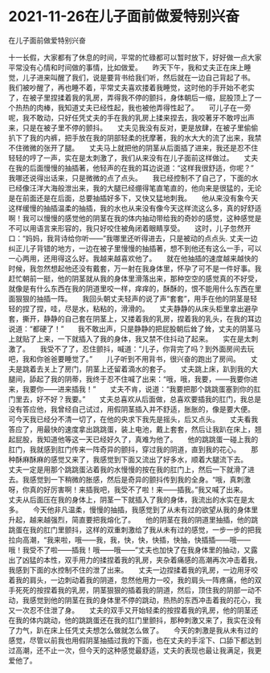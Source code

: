 # 2021-11-26在儿子面前做爱特别兴奋



在儿子面前做爱特别兴奋




十一长假，大家都有了休息的时间，平常的忙碌都可以暂时放下，好好做一点大家平常没有心情和时间做的事情，比如做爱。　　昨天下午，我和丈夫正在床上睡觉，儿子进来叫醒了我们，说是要背书给我们听，然后就在一边自己背起了书。　　我们被吵醒了，再也睡不着，平常丈夫喜欢搂着我睡觉，这时他的手开始不老实了，在被子里捏揉着我的乳房，弄得我不停的颤抖，身体朝后一缩，屁股顶上了一个热热的肉棒，我知道丈夫已经性起，我也被他弄得性起了。　　可儿子在一旁呢，我不敢动，只好任凭丈夫的手在我的乳房上揉来捏去，我咬著牙不敢哼出声来，只是在被子里不停的颤抖。　　丈夫见我没有反对，更是放肆，在被子里偷偷扒下了我的内裤，把手放在我的阴部轻柔的抚摩著，我的水大大的流了出来，我禁不住微微的张开了腿。　　丈夫马上就把他的阴茎从后面插了进来，我还是忍不住轻轻的哼了一声，实在是太刺激了，我们从来没有在儿子面前这样做过。　　丈夫在我的后面慢慢的抽插著，他轻声的在我的耳边说道：“这样我很舒适，你呢？”　　我哪还说得出话来，只是微微的点了点头。　　我已经控制不了自己了，下面的水已经像汪洋大海般泄出来，我的大腿已经绷得笔直笔直的，他向来是很猛的，无论是在前面还是在后面，总要抽插好多下，又快又猛地刺我。　　他从来没有象今天这样缓慢的抽插温柔的抽插，我的水也从来没有像今天这样流这么多，真的好舒适啊！我可以慢慢的感觉他的阴茎在我的体内抽动带给我的奇妙的感觉，这种感觉是不可以用语言来形容的，我只好咬住被角闭着眼睛享受。　　这时，儿子忽然开口：“妈妈，我背诗给你听——”我哪里还听得进去，只是被动的点点头. 丈夫一边纠正儿子背错的地方，一边在被子里慢慢的抽插著，想不到他还有这么一手，可以一心两用，还用得这么好。我越来越喜欢他了。　　就在他抽插的速度越来越快的时候，我忽然想起他还没有戴套，万一射在我身体里，怀孕了可不是一件好事。我赶忙朝前一挺，他的阴茎就从我的身体里滑落出来，那种空空的感觉真的不好受，就像是有什么东西在我的阴道里咬一样，痒痒的，酥酥的，恨不能用什么东西在里面狠狠的抽插一阵。　　我回头朝丈夫轻声的说了声“套套”，用手在他的阴茎是轻轻的捏了捏，哇，尽是水，粘粘的，滑滑的。　　丈夫静静的从床头柜里拿出避孕套，撕开，静静的自己套在阴茎上，又搂着我的乳房，捏着我的乳头，在我的耳边说道：“都硬了！”　　我不敢出声，只是静静的把屁股朝后耸了耸，丈夫的阴茎马上就贴了上来，一下就插入了我的身体，我又禁不住抖动了起来。　　实在是太刺激了。　　我受不了了，忍住颤抖，喊道：“儿子，你背完了吗？到外面房间去玩吧，我和你爸爸要睡觉了。”　　儿子听到不用背书，很兴奋的跑出了房间。　　丈夫是跳着去关上了房门，阴茎上还留着滴水的套子。　　丈夫跳上床，趴到我的大腿间，舔起了我的阴蒂，我终于忍不住喊了出来：“哦，哦，我要，——我要你进来，我要你——进来插我！”　　丈夫不肯，说道：“我要把那个跳跳蛋塞到你的肛门里去，好不好？我要。”　　丈夫总喜欢从后面做，总喜欢要插我的肛门，我总是没有答应他，我曾经自己试过，用假阴茎插入并不舒适，胀胀的，像是要大便。　　可今天我已经分不清一切了，在他的央求下我先是摇头，后又点头。　　丈夫看我答应了，用最快的速度拿出跳跳蛋，装上电池，戴上套套，然后让我趴在床上，翘起屁股，我知道他等这一天已经好久了，真难为他了。　　他的跳跳蛋一碰上我的肛门，我就感到肛门传来一阵奇异的颤抖，穿过我的阴道，直到我的花心。　　那种酥麻酥麻的感觉又来了，我感觉到下面又流出了好多水，顺着大腿流下去。　　丈夫一定是用那个跳跳蛋沾着我的水慢慢的按在我的肛门上，然后一下就滑了进去。我感觉到一下稍微的胀感，然后是奇异的颤抖传到我的全身。“哦，真刺激呀，你真的好厉害啊！来插我吧，我受不了啦！来——插我。”我又喊了出来。　　丈夫从后面压在我的身体上，阴茎一下就插入了我的身体，我流出的水实在是太多。　　今天他非凡温柔，慢慢的抽插，我感觉到了从未有过的欲望从我的身体里升起，越来越强烈，简直要把我熔化了。　　他的阴茎在我的阴道里抽插，他的跳跳蛋在我的肛门里颤抖，这样的双重刺激给了我从未有过的感觉，一步一步的把我拉向高潮，“我来啦，哦——我，我，快，快，快插，快抽，快插插——哦——哦！我受不了啦——插我！哦——哦——”丈夫也加快了在我身体里的抽动，又露出了凶猛的本性，双手用力的揉捏着我的乳房，夹杂着痛感的高潮再次冲击着我，我感到下面的水控制不住的泄了出来。　　丈夫一边捏揉着我的乳房，一边用牙咬着我的肩头，一边刺动着我的阴道，忽然他用力一咬，我的肩头一阵疼痛，他的双手死死的按捏着我的乳房，阴茎狠狠的插着我的阴道，然后，顶住我的阴部一动不动，我感觉到他的阴茎在我的身体里不停的跳动，热热的东西冲击着我的花心，我又一次忍不住泄了身。　　丈夫的双手又开始轻柔的按捏着我的乳房，他的阴茎还在我的体内跳动，他的跳跳蛋还在我的肛门里颤抖，那种刺激又来了，我实在没有了力气，趴在床上任凭丈夫想怎么做就怎么做了。　　今天的刺激是我从未有过的感觉，尽管以前我也用假阴茎抽插过我的下面，也在丈夫的手淫下、口舔下都达到过高潮，还不止一次，但今天的这种感觉最舒适，丈夫的表现也最让我满足，我更爱他了。




